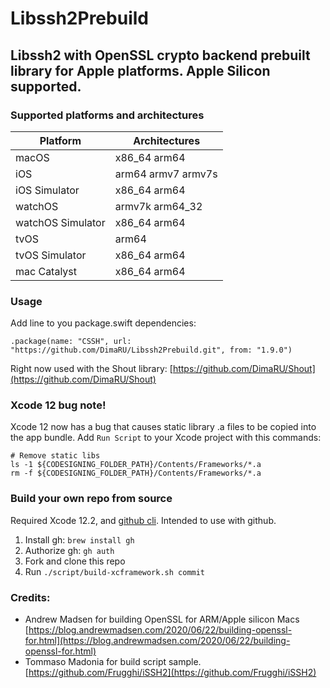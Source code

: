 # Libssh2Prebuild
## Libssh2 with OpenSSL crypto backend prebuilt library for Apple platforms. Apple Silicon supported.


### Supported platforms and architectures
| Platform          |  Architectures     |
|-------------------|--------------------|
| macOS             | x86_64 arm64       |
| iOS               | arm64 armv7 armv7s |
| iOS Simulator     | x86_64 arm64       |
| watchOS           | armv7k arm64_32    |
| watchOS Simulator | x86_64 arm64       |
| tvOS              | arm64              |
| tvOS Simulator    | x86_64 arm64       |
| mac Catalyst      | x86_64 arm64       |

### Usage

Add line to you package.swift dependencies:

```
.package(name: "CSSH", url: "https://github.com/DimaRU/Libssh2Prebuild.git", from: "1.9.0")

```

Right now used with the Shout library: [https://github.com/DimaRU/Shout](https://github.com/DimaRU/Shout)

### Xcode 12 bug note!

Xcode 12 now has a bug that causes static library .a files to be copied into the app bundle. Add `Run Script` to your Xcode project with this commands:

```
# Remove static libs
ls -1 ${CODESIGNING_FOLDER_PATH}/Contents/Frameworks/*.a
rm -f ${CODESIGNING_FOLDER_PATH}/Contents/Frameworks/*.a

```

### Build your own repo from source

Required Xcode 12.2, and [github cli](https://github.com/cli/cli). Intended to use with github.

1. Install gh: `brew install gh`
2. Authorize gh: `gh auth`
2. Fork and clone this repo
3. Run `./script/build-xcframework.sh commit`

### Credits:
* Andrew Madsen for building OpenSSL for ARM/Apple silicon Macs [https://blog.andrewmadsen.com/2020/06/22/building-openssl-for.html](https://blog.andrewmadsen.com/2020/06/22/building-openssl-for.html)
*  Tommaso Madonia for build script sample. [https://github.com/Frugghi/iSSH2](https://github.com/Frugghi/iSSH2)
